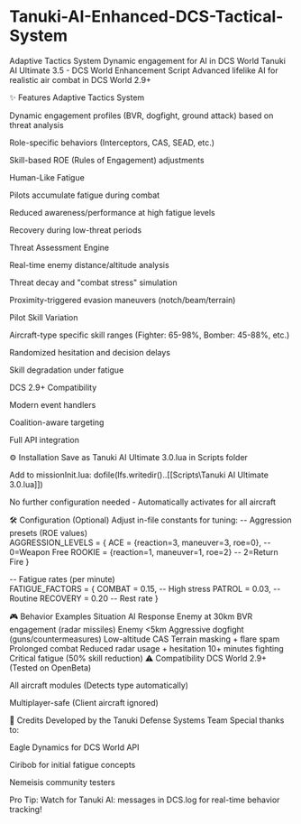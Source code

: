 # Tanuki-AI-Enhanced-DCS-Tactical-System
Adaptive Tactics System  Dynamic engagement for AI in DCS World 
Tanuki AI Ultimate 3.5 - DCS World Enhancement Script
Advanced lifelike AI for realistic air combat in DCS World 2.9+

✨ Features
Adaptive Tactics System

Dynamic engagement profiles (BVR, dogfight, ground attack) based on threat analysis

Role-specific behaviors (Interceptors, CAS, SEAD, etc.)

Skill-based ROE (Rules of Engagement) adjustments

Human-Like Fatigue

Pilots accumulate fatigue during combat

Reduced awareness/performance at high fatigue levels

Recovery during low-threat periods

Threat Assessment Engine

Real-time enemy distance/altitude analysis

Threat decay and "combat stress" simulation

Proximity-triggered evasion maneuvers (notch/beam/terrain)

Pilot Skill Variation

Aircraft-type specific skill ranges (Fighter: 65-98%, Bomber: 45-88%, etc.)

Randomized hesitation and decision delays

Skill degradation under fatigue

DCS 2.9+ Compatibility

Modern event handlers

Coalition-aware targeting

Full API integration

⚙️ Installation
Save as Tanuki AI Ultimate 3.0.lua in Scripts folder

Add to missionInit.lua:
dofile(lfs.writedir()..[[Scripts\Tanuki AI Ultimate 3.0.lua]])  

No further configuration needed - Automatically activates for all aircraft

🛠️ Configuration (Optional)
Adjust in-file constants for tuning:
-- Aggression presets (ROE values)  
AGGRESSION_LEVELS = { 
  ACE = {reaction=3, maneuver=3, roe=0}, -- 0=Weapon Free 
  ROOKIE = {reaction=1, maneuver=1, roe=2} -- 2=Return Fire 
} 

-- Fatigue rates (per minute)  
FATIGUE_FACTORS = { 
  COMBAT = 0.15,    -- High stress 
  PATROL = 0.03,    -- Routine 
  RECOVERY = 0.20   -- Rest rate 
} 

🎮 Behavior Examples
Situation	AI Response
Enemy at 30km	BVR engagement (radar missiles)
Enemy <5km	Aggressive dogfight (guns/countermeasures)
Low-altitude CAS	Terrain masking + flare spam
Prolonged combat	Reduced radar usage + hesitation
10+ minutes fighting	Critical fatigue (50% skill reduction)
⚠️ Compatibility
DCS World 2.9+ (Tested on OpenBeta)

All aircraft modules (Detects type automatically)

Multiplayer-safe (Client aircraft ignored)

📜 Credits
Developed by the Tanuki Defense Systems Team
Special thanks to:

Eagle Dynamics for DCS World API

Ciribob for initial fatigue concepts

Nemeisis community testers

Pro Tip: Watch for Tanuki AI: messages in DCS.log for real-time behavior tracking!
